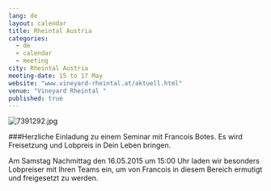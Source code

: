 ```yaml
---
lang: de
layout: calendar
title: Rheintal Austria
categories:
  - de
  - calendar
  - meeting
city: Rheintal Austria
meeting-date: 15 to 17 May
website: "www.vineyard-rheintal.at/aktuell.html"
venue: "Vineyard Rheintal "
published: true
---
```



![7391292.jpg]({{site.baseurl}}/assets/images/7391292.jpg)


###Herzliche Einladung zu einem Seminar mit Francois Botes.
Es wird Freisetzung und Lobpreis in Dein Leben bringen.

Am Samstag Nachmittag den 16.05.2015 um 15:00 Uhr laden wir besonders Lobpreiser mit Ihren Teams ein, um von Francois in diesem Bereich ermutigt und freigesetzt zu werden.
